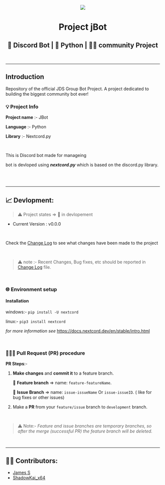 <p align = "center">
<img src="https://th.bing.com/th/id/R.4ff060e44afc171e9622fbe589c2c09e?rik=YwcXp7UTyI%2fdxw&riu=http%3a%2f%2fdiscordapp.com%2fassets%2f4ff060e44afc171e9622fbe589c2c09e.png&ehk=cvgEN591owaUrY1KUtNattZ0%2bCIeQkSZ2HaoNFVu6Os%3d&risl=&pid=ImgRaw&r=0" align = "center">
<h1 align = "center">Project jBot</h1>
<h2 align = "center">🤖 Discord Bot | 🐍 Python | 🤝🏻 community Project</h2>
</p>

<br>

---

## **Introduction**

Repository of the official JDS Group Bot Project. A project dedicated to building the biggest community bot ever!

### 💡 Project Info

**Project name** :- JBot

**Language** :- Python

**Library** :- Nextcord.py

<br>

This is Discord bot made for manageing

bot is devloped using **_nextcord.py_** which is based on the discord.py library.

<br>
<br>

---

## 📈 **Devlopment**:

> ⚠️ Project states => 🚩 in devlopement

-   Current Version : v0.0.0

<br>

Check the [Change Log](./logs/changelog.md) to see what changes have been made to the project

<br>

> ⚠️ note :- Recent Changes, Bug fixes, etc should be reported in [Change Log](./logs/changelog.md) file.

<br>

### 🌐 **Environment setup**

#### **Installation**

windows:- `pip install -U nextcord`

linux:- `pip3 install nextcord`

_for more information see_ https://docs.nextcord.dev/en/stable/intro.html

<br>

### 🧑🏻‍💻 **Pull Request (PR) procedure**

**PR Steps**:-

1. **Make changes** and **commit it** to a feature branch.

    🔹 **Feature branch** => name: `feature-featureName`.

    🔹 **Issue Branch** => name: `issue-issueName` Or `issue-issueID`. ( like for bug fixes or other issues)

2. Make a **PR** from your `feature/issue` branch to `development` branch.

<br>

> ⚠️ Note:- _Feature and issue branches are temporary branches, so after the merge (successful PR) the feature branch will be deleted._

<br>

---

## 🧑‍💻 **Contributors**:

-   [James S](https://github.com/James-S-YT)
-   [ShadowKai_x64](https://github.com/KaiXavier-64)
